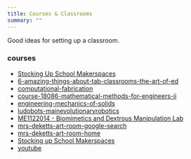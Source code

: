 ```yaml
---
title: Courses & Classrooms
summary: ""
---
```


Good ideas for setting up a classroom.

<!--more-->

### courses

* [Stocking Up School Makerspaces](https://makezine.com/2013/08/21/stocking-up-school-makerspaces/)
* [6-amazing-things-about-tab-classrooms-the-art-of-ed](https://theartofeducation.edu/2016/06/24/6-amazing-things-tab/)
* [computational-fabrication](http://computational-fabrication.com/2015/)
* [course-18086-mathematical-methods-for-engineers-ii](https://math.mit.edu/classes/18.086/2006/)
* [engineering-mechanics-of-solids](http://web.mit.edu/emech/dontindex-build/)
* [ludobots-mainevolutionaryrobotics](http://www.uvm.edu/~ludobots/index.php/Main/EvolutionaryRobotics)
* [ME1122014 - Biomimetics and Dextrous Manipulation Lab](http://bdml.stanford.edu/Main/ME1122014)
* [mrs-deketts-art-room-google-search](https://www.google.com/search?q=mrs+deketts+art+room&source=lnms&tbm=isch&sa=X&ved=0ahUKEwjura_q15LSAhVmslQKHQeeBUwQ_AUICSgC&biw=1940&bih=929#imgrc=MANthOCTUAXsEM:)
* [mrs-deketts-art-room-home](https://mrsdekettsroom.weebly.com/)
* [Stocking up School Makerspaces](https://makezine.com/2013/08/21/stocking-up-school-makerspaces/)
* [youtube](https://www.youtube.com/watch?v=OIKd7as2gDg&index=5&list=PLGPOIbnazC4qGQKf3arVJ_pfIGT0iGvWb)
